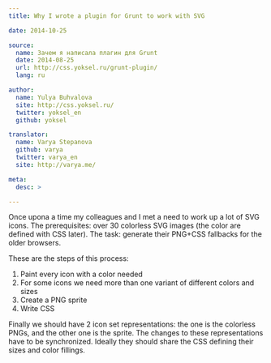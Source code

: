 ```yaml
---
title: Why I wrote a plugin for Grunt to work with SVG

date: 2014-10-25

source:
  name: Зачем я написала плагин для Grunt
  date: 2014-08-25
  url: http://css.yoksel.ru/grunt-plugin/
  lang: ru

author:
  name: Yulya Buhvalova
  site: http://css.yoksel.ru/
  twitter: yoksel_en
  github: yoksel

translator:
  name: Varya Stepanova
  github: varya
  twitter: varya_en
  site: http://varya.me/

meta:
  desc: >

---
```

Once upona a time my colleagues and I met a need to work up a lot of SVG icons. The prerequisites: over 30
colorless SVG images (the color are defined with CSS later). The task: generate their PNG+CSS fallbacks for
the older browsers.

<!-- cut -->

These are the steps of this process:

1. Paint every icon with a color needed
1. For some icons we need more than one variant of different colors and sizes
1. Create a PNG sprite
1. Write CSS

Finally we should have 2 icon set representations: the one is the colorless PNGs, and the other one is the sprite.
The changes to these representations have to be synchronized. Ideally they should share the CSS defining their sizes
and color fillings.
